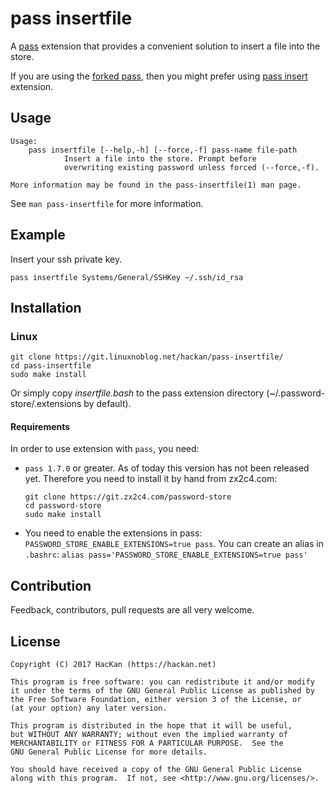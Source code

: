# pass insertfile 

A [pass](https://www.passwordstore.org/) extension that provides a convenient solution to insert a file into the store.

If you are using the [forked pass](https://github.com/HacKanCuBa/password-store), then you might prefer using [pass insert](https://github.com/HacKanCuBa/pass-extension-insert) extension.

## Usage

```
Usage:
    pass insertfile [--help,-h] [--force,-f] pass-name file-path
            Insert a file into the store. Prompt before
            overwriting existing password unless forced (--force,-f).

More information may be found in the pass-insertfile(1) man page.
```

See `man pass-insertfile` for more information.

## Example

Insert your ssh private key.

    pass insertfile Systems/General/SSHKey ~/.ssh/id_rsa

## Installation

### Linux

    git clone https://git.linuxnoblog.net/hackan/pass-insertfile/
    cd pass-insertfile
    sudo make install

Or simply copy *insertfile.bash* to the pass extension directory (~/.password-store/.extensions by default).

#### Requirements

In order to use extension with `pass`, you need:
* `pass 1.7.0` or greater. As of today this version has not been released yet.
Therefore you need to install it by hand from zx2c4.com:

      git clone https://git.zx2c4.com/password-store
      cd password-store
      sudo make install

* You need to enable the extensions in pass: `PASSWORD_STORE_ENABLE_EXTENSIONS=true pass`.
You can create an alias in `.bashrc`: `alias pass='PASSWORD_STORE_ENABLE_EXTENSIONS=true pass'`

## Contribution
Feedback, contributors, pull requests are all very welcome.

## License

    Copyright (C) 2017 HacKan (https://hackan.net)

    This program is free software: you can redistribute it and/or modify
    it under the terms of the GNU General Public License as published by
    the Free Software Foundation, either version 3 of the License, or
    (at your option) any later version.

    This program is distributed in the hope that it will be useful,
    but WITHOUT ANY WARRANTY; without even the implied warranty of
    MERCHANTABILITY or FITNESS FOR A PARTICULAR PURPOSE.  See the
    GNU General Public License for more details.

    You should have received a copy of the GNU General Public License
    along with this program.  If not, see <http://www.gnu.org/licenses/>.

